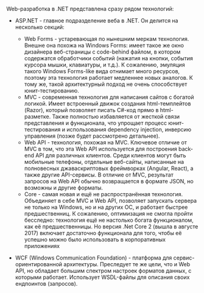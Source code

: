 Web-разработка в .NET представлена сразу рядом технологий:

* ASP.NET - главное подразделение веба в .NET. Он делится на несколько секций:

  * Web Forms - устаревающая по нынешним меркам технология. Внешне она похожа на Windows Forms: имеет такое же окно дизайнера веб-страницы с code-behind файлом, в котором содержатся обработчики событий \(нажатия на кнопки, события курсора мышки, клавиатуры, и т.д.\). К сожалению, эмуляция такого Windows Forms-like вида отнимает много ресурсов, поэтому эта технология работает медленнее новых аналогов. К тому же, такой архитектурный подход не очень способствует юнит-тестированию.
  * MVC - современная технология для написания сайтов с богатой логикой. Имеет встроенный движок создания html-темплейтов \(Razor\), который позволяет писать С\#-код прямо в html-разметке. Также полностью избавляется от жесткой связи представления и функционала, что упрощает процесс юнит-тестирования и использования dependency injection, инверсию управления \(позже будет рассмотрено детальнее\).
  * Web API - технология, похожая на MVC. Ключевое отличие от MVC в том, что эта Web API используется для построения back-end API для различных клиентов. Среди клиентов могут быть мобильные телефоны, отдельные веб-сайты, написанные на полновесных джаваскриптовых фреймворках \(Angular, React\), а также другие API-сервисы. В отличие от MVC, результат запросов на Web API обычно возвращается в формате JSON, но возможны и другие форматы.
  * Core - самая новая и ещё не распространённая технология. Объединяет в себе MVC и Web API, позволяет запускать сервера не только на Windows, но и на других ОС, и работает быстрее предшественниц. К сожалению, оптимизация не смогла пройти бесследно: технология ещё не настолько богата функционалом, как её предшественницы. Но версия .Net Core 2 \(вышла в августе 2017\) включает достаточно функционала для того, чтобы её успешно можно было использовать в корпоративных приложениях

* WCF \(Windows Communication Foundation\) - платформа для сервис-ориентированной архитектуры. Преследует те же цели, что и Web API, но обладает большим спектром настроек форматов данных, с которыми работает. Использует WSDL-файлы для описания своих ендпоинтов \(запросов\).



